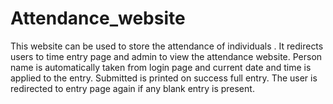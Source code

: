 # Attendance_website
This website can be used to store the attendance of individuals .
It redirects users to time entry page and admin to view the attendance website.
Person name is automatically taken from login page and current date and time is applied to the entry.
Submitted is printed on success full entry.
The user is redirected to entry page again if any blank entry is present.

